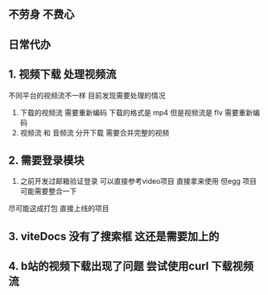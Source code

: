 ## 不劳身 不费心

## 日常代办 

## 1. 视频下载 处理视频流 

不同平台的视频流不一样  目前发现需要处理的情况

1. 下载的视频流 需要重新编码  下载的格式是 mp4  但是视频流是 flv  需要重新编码
2. 视频流 和 音频流 分开下载 需要合并完整的视频

## 2. 需要登录模块

1. 之前开发过邮箱验证登录 可以直接参考video项目 直接拿来使用  但egg 项目可能需要整合一下 

尽可能这成打包 直接上线的项目 

## 3. viteDocs 没有了搜索框  这还是需要加上的 

## 4. b站的视频下载出现了问题 尝试使用curl 下载视频流  